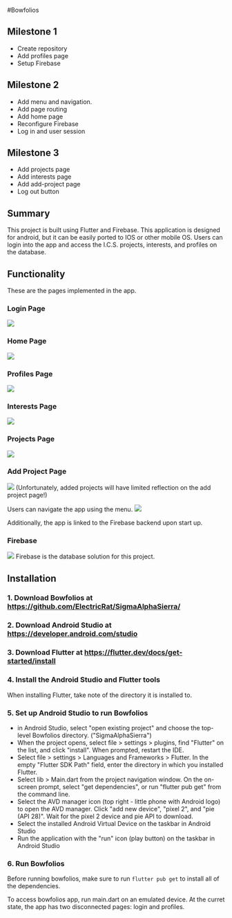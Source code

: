 #Bowfolios

## Milestone 1
- Create repository
- Add profiles page
- Setup Firebase

## Milestone 2
- Add menu and navigation.
- Add page routing
- Add home page
- Reconfigure Firebase
- Log in and user session

## Milestone 3
- Add projects page
- Add interests page
- Add add-project page
- Log out button

## Summary
This project is built using Flutter and Firebase. This application is designed for android, but it can be easily ported to IOS or other mobile OS. Users can login into the app and access the I.C.S. projects, interests, and profiles on the database.

## Functionality

These are the pages implemented in the app.

### Login Page
![](images/login.png)

### Home Page
![](images/bio.png)

### Profiles Page
![](images/profiles.png)

### Interests Page
![](images/interests.png)

### Projects Page
![](images/projects.png)

### Add Project Page
![](images/addproject.png)
(Unfortunately, added projects will have limited reflection on the add project page!)

Users can navigate the app using the menu.
![](images/menu.png)

Additionally, the app is linked to the Firebase backend upon start up.

### Firebase
![](images/firebase.png)
Firebase is the database solution for this project.

## Installation

### 1. Download Bowfolios at https://github.com/ElectricRat/SigmaAlphaSierra/

### 2. Download Android Studio at https://developer.android.com/studio

### 3. Download Flutter at https://flutter.dev/docs/get-started/install

### 4. Install the Android Studio and Flutter tools

When installing Flutter, take note of the directory it is installed to.

### 5. Set up Android Studio to run Bowfolios

 - in Android Studio, select "open existing project" and choose the top-level Bowfolios directory. ("SigmaAlphaSierra")
 - When the project opens, select file > settings > plugins, find "Flutter" on the list, and click "install". When prompted, restart the IDE.
 - Select file > settings > Languages and Frameworks > Flutter. In the empty "Flutter SDK Path" field, enter the directory in which you installed Flutter.
 - Select lib > Main.dart from the project navigation window. On the on-screen prompt, select "get dependencies", or run "flutter pub get" from the command line.
 - Select the AVD manager icon (top right - little phone with Android logo) to open the AVD manager. Click "add new device", "pixel 2", and "pie (API 28)". Wait for the pixel 2 device and pie API to download.
 - Select the installed Android Virtual Device on the taskbar in Android Studio
 - Run the application with the "run" icon (play button) on the taskbar in Android Studio

### 6. Run Bowfolios

Before running bowfolios, make sure to run `flutter pub get` to install all
of the dependencies.

To access bowfolios app, run main.dart on an emulated device. At the curret state,
the app has two disconnected pages: login and profiles.
